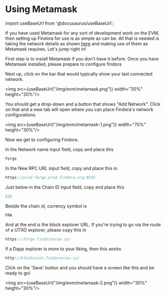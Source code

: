 # Using Metamask

import useBaseUrl from '@docusaurus/useBaseUrl';

If you have used Metamask for any sort of development work on the EVM, then setting up Findora for use is as simple as can be. All that is needed is taking the network details as shown [here](https://wiki.findora.org/docs/dapp/network/) and making use of them as Metamask requires. Let's jump right in!

First step is to install Metamask if you don't have it before. Once you have Metamask installed, please prepare to configure findora

Next up, click on the bar that would typically show your last connected network. 

<img src={useBaseUrl("/img/evm/metamask.png")} width="30%" height="30%"/>


You should get a drop-down and a button that shows "Add Network". Click on that and a new tab will open where you can place Findora's network configurations.

<img src={useBaseUrl("/img/evm/metamask-1.png")} width="70%" height="30%"/>

Now we get to configuring Findora. 

In the Network name input field, copy and place this

```jsx
Forge
```

In the New RPC URL input field, copy and place this in 

```jsx
https://prod-forge.prod.findora.org:8545
```

Just below in the Chain ID input field, copy and place this

```jsx
525
```

Beside the chain id, currency symbol is 

```jsx
FRA
```

And at the end is the block explorer URL. If you're trying to go via the route of a UTXO explorer, please copy this in

```jsx
https://forge.findorascan.io/
```

If a Dapp explorer is more to your liking, then this works

```jsx
http://blockscout.findorascan.io/
```

Click on the 'Save' button and you should have a screen like this and be ready to go!

<img src={useBaseUrl("/img/evm/metamask-2.png")} width="30%" height="30%"/>

